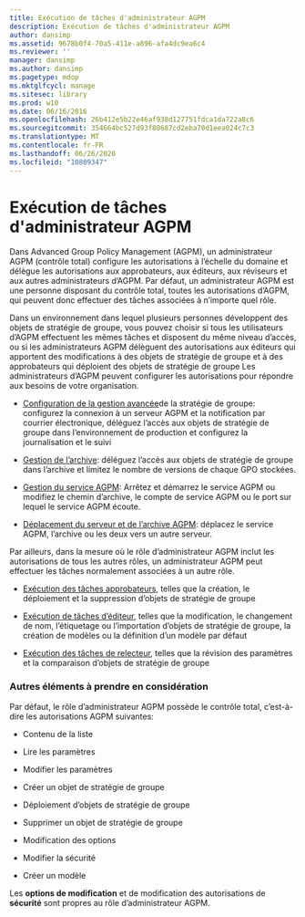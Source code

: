 ```yaml
---
title: Exécution de tâches d'administrateur AGPM
description: Exécution de tâches d'administrateur AGPM
author: dansimp
ms.assetid: 9678b0f4-70a5-411e-a896-afa4dc9ea6c4
ms.reviewer: ''
manager: dansimp
ms.author: dansimp
ms.pagetype: mdop
ms.mktglfcycl: manage
ms.sitesec: library
ms.prod: w10
ms.date: 06/16/2016
ms.openlocfilehash: 26b412e5b22e46af938d127751fdca1da722a8c6
ms.sourcegitcommit: 354664bc527d93f80687cd2eba70d1eea024c7c3
ms.translationtype: MT
ms.contentlocale: fr-FR
ms.lasthandoff: 06/26/2020
ms.locfileid: "10809347"
---
```

# Exécution de tâches d'administrateur AGPM


Dans Advanced Group Policy Management (AGPM), un administrateur AGPM (contrôle total) configure les autorisations à l’échelle du domaine et délègue les autorisations aux approbateurs, aux éditeurs, aux réviseurs et aux autres administrateurs d’AGPM. Par défaut, un administrateur AGPM est une personne disposant du contrôle total, toutes les autorisations d’AGPM, qui peuvent donc effectuer des tâches associées à n’importe quel rôle.

Dans un environnement dans lequel plusieurs personnes développent des objets de stratégie de groupe, vous pouvez choisir si tous les utilisateurs d’AGPM effectuent les mêmes tâches et disposent du même niveau d’accès, ou si les administrateurs AGPM délèguent des autorisations aux éditeurs qui apportent des modifications à des objets de stratégie de groupe et à des approbateurs qui déploient des objets de stratégie de groupe Les administrateurs d’AGPM peuvent configurer les autorisations pour répondre aux besoins de votre organisation.

-   [Configuration de la gestion avancée](configuring-advanced-group-policy-management.md)de la stratégie de groupe: configurez la connexion à un serveur AGPM et la notification par courrier électronique, déléguez l’accès aux objets de stratégie de groupe dans l’environnement de production et configurez la journalisation et le suivi

-   [Gestion de l’archive](managing-the-archive.md): déléguez l’accès aux objets de stratégie de groupe dans l’archive et limitez le nombre de versions de chaque GPO stockées.

-   [Gestion du service AGPM](managing-the-agpm-service-agpm30ops.md): Arrêtez et démarrez le service AGPM ou modifiez le chemin d’archive, le compte de service AGPM ou le port sur lequel le service AGPM écoute.

-   [Déplacement du serveur et de l’archive AGPM](move-the-agpm-server-and-the-archive.md): déplacez le service AGPM, l’archive ou les deux vers un autre serveur.

Par ailleurs, dans la mesure où le rôle d’administrateur AGPM inclut les autorisations de tous les autres rôles, un administrateur AGPM peut effectuer les tâches normalement associées à un autre rôle.

-   [Exécution des tâches approbateurs](performing-approver-tasks-agpm30ops.md), telles que la création, le déploiement et la suppression d’objets de stratégie de groupe

-   [Exécution de tâches d’éditeur](performing-editor-tasks-agpm30ops.md), telles que la modification, le changement de nom, l’étiquetage ou l’importation d’objets de stratégie de groupe, la création de modèles ou la définition d’un modèle par défaut

-   [Exécution des tâches de relecteur](performing-reviewer-tasks-agpm30ops.md), telles que la révision des paramètres et la comparaison d’objets de stratégie de groupe

### Autres éléments à prendre en considération

Par défaut, le rôle d’administrateur AGPM possède le contrôle total, c’est-à-dire les autorisations AGPM suivantes:

-   Contenu de la liste

-   Lire les paramètres

-   Modifier les paramètres

-   Créer un objet de stratégie de groupe

-   Déploiement d’objets de stratégie de groupe

-   Supprimer un objet de stratégie de groupe

-   Modification des options

-   Modifier la sécurité

-   Créer un modèle

Les **options de modification** et de modification des autorisations de **sécurité** sont propres au rôle d’administrateur AGPM.

 

 





